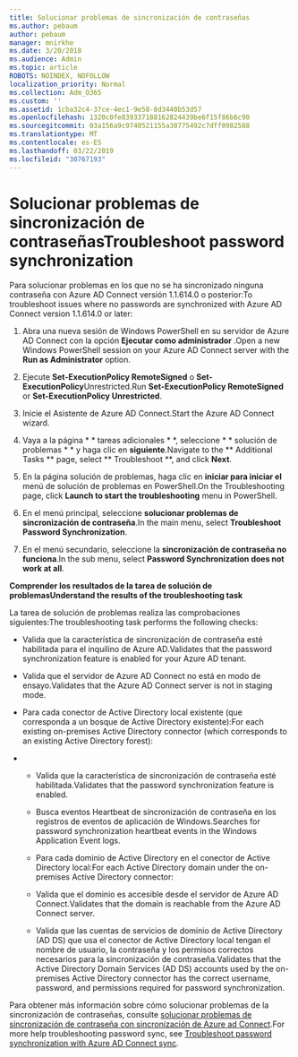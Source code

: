 ```yaml
---
title: Solucionar problemas de sincronización de contraseñas
ms.author: pebaum
author: pebaum
manager: mnirkhe
ms.date: 3/20/2018
ms.audience: Admin
ms.topic: article
ROBOTS: NOINDEX, NOFOLLOW
localization_priority: Normal
ms.collection: Adm_O365
ms.custom: ''
ms.assetid: 1cba32c4-37ce-4ec1-9e58-8d3440b53d57
ms.openlocfilehash: 1320c0fe839337188162824439be6f15f86b6c90
ms.sourcegitcommit: 03a156a9c9740521155a30775492c7dff0982588
ms.translationtype: MT
ms.contentlocale: es-ES
ms.lasthandoff: 03/22/2019
ms.locfileid: "30767193"
---
```

# <a name="troubleshoot-password-synchronization"></a><span data-ttu-id="7c414-102">Solucionar problemas de sincronización de contraseñas</span><span class="sxs-lookup"><span data-stu-id="7c414-102">Troubleshoot password synchronization</span></span>

<span data-ttu-id="7c414-103">Para solucionar problemas en los que no se ha sincronizado ninguna contraseña con Azure AD Connect versión 1.1.614.0 o posterior:</span><span class="sxs-lookup"><span data-stu-id="7c414-103">To troubleshoot issues where no passwords are synchronized with Azure AD Connect version 1.1.614.0 or later:</span></span>
  
1. <span data-ttu-id="7c414-104">Abra una nueva sesión de Windows PowerShell en su servidor de Azure AD Connect con la opción **Ejecutar como administrador** .</span><span class="sxs-lookup"><span data-stu-id="7c414-104">Open a new Windows PowerShell session on your Azure AD Connect server with the **Run as Administrator** option.</span></span> 
    
2. <span data-ttu-id="7c414-105">Ejecute **Set-ExecutionPolicy RemoteSigned** o **Set-ExecutionPolicy**Unrestricted.</span><span class="sxs-lookup"><span data-stu-id="7c414-105">Run **Set-ExecutionPolicy RemoteSigned** or **Set-ExecutionPolicy Unrestricted**.</span></span> 
    
3. <span data-ttu-id="7c414-106">Inicie el Asistente de Azure AD Connect.</span><span class="sxs-lookup"><span data-stu-id="7c414-106">Start the Azure AD Connect wizard.</span></span>
    
4. <span data-ttu-id="7c414-107">Vaya a la página \* \* tareas adicionales \* \*, seleccione \* \* solución de problemas \* \* y haga clic en **siguiente**.</span><span class="sxs-lookup"><span data-stu-id="7c414-107">Navigate to the \*\* Additional Tasks \*\* page, select \*\* Troubleshoot \*\*, and click **Next**.</span></span> 
    
5. <span data-ttu-id="7c414-108">En la página solución de problemas, haga clic en **iniciar para iniciar el** menú de solución de problemas en PowerShell.</span><span class="sxs-lookup"><span data-stu-id="7c414-108">On the Troubleshooting page, click **Launch to start the troubleshooting** menu in PowerShell.</span></span> 
    
6. <span data-ttu-id="7c414-109">En el menú principal, seleccione **solucionar problemas de sincronización de contraseña**.</span><span class="sxs-lookup"><span data-stu-id="7c414-109">In the main menu, select **Troubleshoot Password Synchronization**.</span></span> 
    
7. <span data-ttu-id="7c414-110">En el menú secundario, seleccione la **sincronización de contraseña no funciona**.</span><span class="sxs-lookup"><span data-stu-id="7c414-110">In the sub menu, select **Password Synchronization does not work at all**.</span></span> 
    
 <span data-ttu-id="7c414-111">**Comprender los resultados de la tarea de solución de problemas**</span><span class="sxs-lookup"><span data-stu-id="7c414-111">**Understand the results of the troubleshooting task**</span></span>
  
<span data-ttu-id="7c414-112">La tarea de solución de problemas realiza las comprobaciones siguientes:</span><span class="sxs-lookup"><span data-stu-id="7c414-112">The troubleshooting task performs the following checks:</span></span>
  
- <span data-ttu-id="7c414-113">Valida que la característica de sincronización de contraseña esté habilitada para el inquilino de Azure AD.</span><span class="sxs-lookup"><span data-stu-id="7c414-113">Validates that the password synchronization feature is enabled for your Azure AD tenant.</span></span>
    
- <span data-ttu-id="7c414-114">Valida que el servidor de Azure AD Connect no está en modo de ensayo.</span><span class="sxs-lookup"><span data-stu-id="7c414-114">Validates that the Azure AD Connect server is not in staging mode.</span></span>
    
- <span data-ttu-id="7c414-115">Para cada conector de Active Directory local existente (que corresponda a un bosque de Active Directory existente):</span><span class="sxs-lookup"><span data-stu-id="7c414-115">For each existing on-premises Active Directory connector (which corresponds to an existing Active Directory forest):</span></span>
    
- 
  - <span data-ttu-id="7c414-116">Valida que la característica de sincronización de contraseña esté habilitada.</span><span class="sxs-lookup"><span data-stu-id="7c414-116">Validates that the password synchronization feature is enabled.</span></span>
    
  - <span data-ttu-id="7c414-117">Busca eventos Heartbeat de sincronización de contraseña en los registros de eventos de aplicación de Windows.</span><span class="sxs-lookup"><span data-stu-id="7c414-117">Searches for password synchronization heartbeat events in the Windows Application Event logs.</span></span>
    
  - <span data-ttu-id="7c414-118">Para cada dominio de Active Directory en el conector de Active Directory local:</span><span class="sxs-lookup"><span data-stu-id="7c414-118">For each Active Directory domain under the on-premises Active Directory connector:</span></span>
    
  - <span data-ttu-id="7c414-119">Valida que el dominio es accesible desde el servidor de Azure AD Connect.</span><span class="sxs-lookup"><span data-stu-id="7c414-119">Validates that the domain is reachable from the Azure AD Connect server.</span></span>
    
  - <span data-ttu-id="7c414-120">Valida que las cuentas de servicios de dominio de Active Directory (AD DS) que usa el conector de Active Directory local tengan el nombre de usuario, la contraseña y los permisos correctos necesarios para la sincronización de contraseña.</span><span class="sxs-lookup"><span data-stu-id="7c414-120">Validates that the Active Directory Domain Services (AD DS) accounts used by the on-premises Active Directory connector has the correct username, password, and permissions required for password synchronization.</span></span>
    
<span data-ttu-id="7c414-121">Para obtener más información sobre cómo solucionar problemas de la sincronización de contraseñas, consulte [solucionar problemas de sincronización de contraseña con sincronización de Azure ad Connect](https://docs.microsoft.com/azure/active-directory/connect/active-directory-aadconnectsync-troubleshoot-password-synchronization).</span><span class="sxs-lookup"><span data-stu-id="7c414-121">For more help troubleshooting password sync, see [Troubleshoot password synchronization with Azure AD Connect sync](https://docs.microsoft.com/azure/active-directory/connect/active-directory-aadconnectsync-troubleshoot-password-synchronization).</span></span>
  

